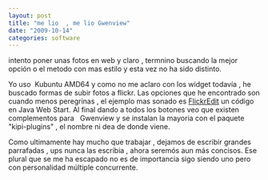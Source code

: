 ```yaml
---
layout: post
title: "me lio  , me lio Gwenview"
date: "2009-10-14"
categories: software
---
```


intento poner unas fotos en web y claro , termnino buscando la mejor opción o el metodo con mas estilo y esta vez no ha sido distinto.

Yo uso  Kubuntu AMD64 y como no me aclaro con los widget todavía , he buscado formas de subir fotos a flickr. Las opciones que he encontrado son cuando menos peregrinas , el ejemplo mas sonado es [FlickrEdit](https://sunkencity.org/flickredit) un código en Java Web Start. Al final dando a todos los botones veo que existen complementos para   Gwenview y se instalan la mayoria con el paquete "kipi-plugins" , el nombre ni dea de donde viene.

Como ultimamente hay mucho que trabajar , dejamos de escribir grandes parrafadas , ups nunca las escribia , ahora seremós aun más concisos. Ese plural que se me ha escapado no es de importancia sigo siendo uno pero con personalidad múltiple concurrente.
